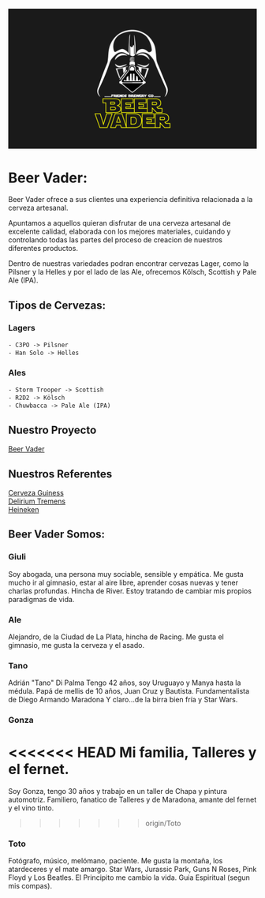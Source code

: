 ![Logo Beer Vader](/design/logo-bv.png "Logo Beer Vader")
# Beer Vader:

Beer Vader ofrece a sus clientes una experiencia definitiva relacionada a la cerveza artesanal.

Apuntamos a aquellos quieran disfrutar de una cerveza artesanal de excelente calidad, elaborada con los mejores materiales, cuidando y controlando todas las partes del proceso de creacion de nuestros diferentes productos.

Dentro de nuestras variedades podran encontrar cervezas Lager, como la Pilsner y la Helles y por el lado de las Ale, ofrecemos Kölsch, Scottish y Pale Ale (IPA).

## Tipos de Cervezas:

### Lagers
    - C3PO -> Pilsner
    - Han Solo -> Helles

### Ales
    - Storm Trooper -> Scottish
    - R2D2 -> Kölsch
    - Chuwbacca -> Pale Ale (IPA)

## Nuestro Proyecto
[Beer Vader](https://github.com/T0to22/grupo-1--beer-vader)

## Nuestros Referentes
[Cerveza Guiness](https://www.guinness.com/) \
[Delirium Tremens](https://www.delirium.be/) \
[Heineken](https://www.heineken.com/)


## Beer Vader Somos:

### Giuli 
Soy abogada, una persona muy sociable, sensible y empática.
Me gusta mucho ir al gimnasio, estar al aire libre, aprender cosas nuevas y tener charlas profundas. Hincha de River.
Estoy tratando de cambiar mis propios paradigmas de vida.

### Ale
Alejandro, de la Ciudad de La Plata, hincha de Racing. Me gusta el gimnasio, me gusta la cerveza y el asado.

### Tano
Adrián "Tano" Di Palma
Tengo 42 años, soy Uruguayo y Manya hasta la médula.
Papá de mellis de 10 años, Juan Cruz y Bautista.
Fundamentalista de Diego Armando Maradona
Y claro...de la birra bien fría y Star Wars.

### Gonza
<<<<<<< HEAD
Mi familia, Talleres y el fernet.
=======
Soy Gonza, tengo 30 años y trabajo en un taller de Chapa y pintura automotriz.
Familiero, fanatico de Talleres y de Maradona, amante del fernet y el vino tinto.
>>>>>>> origin/Toto

### Toto
Fotógrafo, músico, melómano, paciente. Me gusta la montaña, los atardeceres y el mate amargo.
Star Wars, Jurassic Park, Guns N Roses, Pink Floyd y Los Beatles. El Principito me cambio la vida.
Guia Espiritual (segun mis compas).